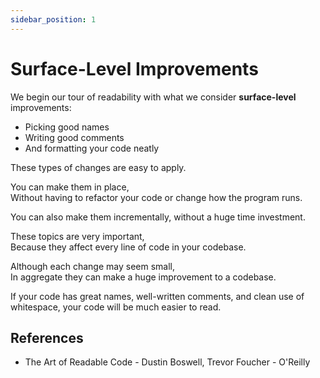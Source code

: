 ```yaml
---
sidebar_position: 1
---
```


# Surface-Level Improvements

We begin our tour of readability with what we consider **surface-level** improvements:

- Picking good names
- Writing good comments
- And formatting your code neatly

These types of changes are easy to apply.

You can make them in place,  
Without having to refactor your code or change how the program runs.

You can also make them incrementally, without a huge time investment.

These topics are very important,  
Because they affect every line of code in your codebase.

Although each change may seem small,  
In aggregate they can make a huge improvement to a codebase.

If your code has great names, well-written comments, and clean use of whitespace, your code will be much easier to read.

## References

- The Art of Readable Code - Dustin Boswell, Trevor Foucher - O'Reilly
